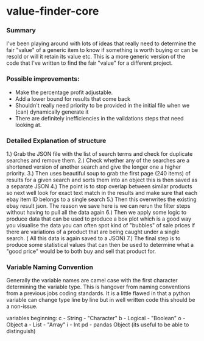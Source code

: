 # value-finder-core
### Summary
I've been playing around with lots of ideas that really need to determine the fair "value" of  a generic item to know if something is worth buying or can be resold or will it retain its value etc. 
This is a more generic version of the code that I've written to find the fair "value" for a different project.


### Possible improvements:
- Make the percentage profit adjustable.
- Add a lower bound for results that come back 
- Shouldn't really need priority to be provided in the initial file when we (can) dynamically generate it 
- There are definitely inefficiencies in the validations steps that need looking at.


### Detailed Explanation of structure
1.)  Grab the JSON file with the list of search terms and check for duplicate searches and remove them.
2.) Check whether any of the searches are a shortened version of another search and give the longer one a higher priority.
3.) Then uses beautiful soup to grab the first page (240 items) of results for a given search and sorts them into an object this is then saved as a separate JSON 
4.) The point is to stop overlap between similar products so next well look for exact text match in the results and make sure that each ebay item ID belongs to a single search
5.) Then this overwrites the existing ebay result json. The reason we save here is we can rerun the filter steps without having to pull all the data again 
6.) Then we apply some logic to produce data that can be used to produce a box plot which is a good way you visualise the data you can often spot kind of "bubbles" of sale prices if there are variations of a product that are being caught under a single search. ( All this data is again saved to a JSON)
7.) The final step is to produce some statistical values that can then be used to determine what a "good price" would be to both buy and sell that product for.

### Variable Naming Convention

Generally the variable names are camel case with the first character determining the variable type. This is hangover from naming conventions from a previous jobs coding standards.
It is a little flawed in that a python variable can change type line by line but in well written code this should be a non-issue.

variables beginning: 
c - String - "Character"
b - Logical - "Boolean"
o - Object
a - List - "Array"
i - Int
pd - pandas Object (its useful to be able to distinguish)

